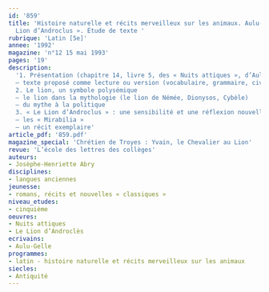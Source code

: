 ```yaml
---
id: '859'
title: 'Histoire naturelle et récits merveilleux sur les animaux. Aulu-Gelle : « Le
  Lion d’Androclus ». Étude de texte '
rubrique: 'Latin [5e]'
annee: '1992'
magazine: 'n°12 15 mai 1993'
pages: '19'
description: 
  '1. Présentation (chapitre 14, livre 5, des « Nuits attiques », d’Aulu-Gelle) : l’histoire d’Androclus, un esclave sauvé dans l’arène par le lion qui devait le dévorer.
  – texte proposé comme lecture ou version (vocabulaire, grammaire, civilisation : les « unenationes »)
  2. Le lion, un symbole polysémique
  – le lion dans la mythologie (le lion de Némée, Dionysos, Cybèle)
  – du mythe à la politique
  3. « Le Lion d’Androclus » : une sensibilité et une réflexion nouvelles
  – les « Mirabilia »
  – un récit exemplaire'
article_pdf: '859.pdf'
magazine_special: 'Chrétien de Troyes : Yvain, le Chevalier au Lion'
revue: 'L’école des lettres des collèges'
auteurs:
- Josèphe-Henriette Abry
disciplines:
- langues anciennes
jeunesse:
- romans, récits et nouvelles « classiques »
niveau_etudes:
- cinquième
oeuvres:
- Nuits attiques
- Le Lion d’Androclès
ecrivains:
- Aulu-Gelle
programmes:
- latin - histoire naturelle et récits merveilleux sur les animaux
siecles:
- Antiquité
---
```


